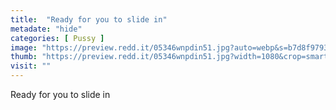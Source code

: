 ```yaml
---
title:  "Ready for you to slide in"
metadate: "hide"
categories: [ Pussy ]
image: "https://preview.redd.it/05346wnpdin51.jpg?auto=webp&s=b7d8f979328448d9545cdd7c32deaff814b56786"
thumb: "https://preview.redd.it/05346wnpdin51.jpg?width=1080&crop=smart&auto=webp&s=132ace1088e38cbb3c7ba3c16579c66c83428e44"
visit: ""
---
```

Ready for you to slide in

